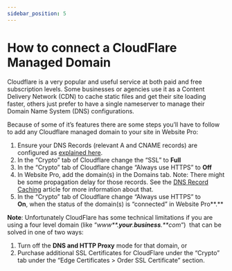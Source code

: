 ```yaml
---
sidebar_position: 5
---
```


# How to connect a CloudFlare Managed Domain
Cloudflare is a very popular and useful service at both paid and free subscription levels. Some businesses or agencies use it as a Content Delivery Network (CDN) to cache static files and get their site loading faster, others just prefer to have a single nameserver to manage their Domain Name System (DNS) configurations.

Because of some of it’s features there are some steps you’ll have to follow to add any Cloudflare managed domain to your site in Website Pro:

1.  Ensure your DNS Records (relevant A and CNAME records) are configured as [explained here](https://help.websitepro.hosting/?p=12).
2.  In the “Crypto” tab of Cloudflare change the “SSL” to **Full**
3.  In the “Crypto” tab of Cloudflare change “Always use HTTPS” to **Off**
4.  In Website Pro, add the domain(s) in the Domains tab. Note: There might be some propagation delay for those records. See the [DNS Record Caching](https://help.websitepro.hosting/?p=4) article for more information about that.
5.  In the “Crypto” tab of Cloudflare change “Always use HTTPS” to **On**, when the status of the domain(s) is “connected” in Website Pro**.**

**Note**: Unfortunately CloudFlare has some technical limitations if you are using a four level domain (like “_www**.**your**.**business**.**com_“)  that can be solved in one of two ways:

1.  Turn off the **DNS and HTTP Proxy** mode for that domain, or
2.  Purchase additional SSL Certificates for CloudFlare under the “Crypto” tab under the “Edge Certificates > Order SSL Certificate” section.